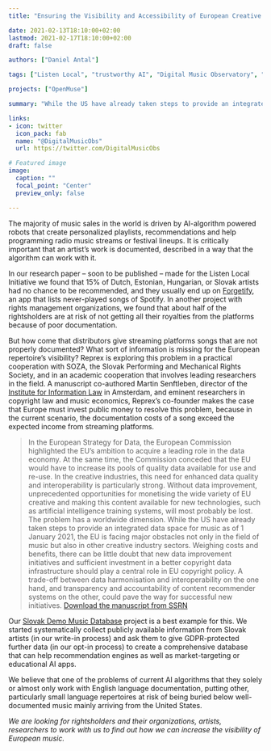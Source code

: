 ```yaml
---
title: "Ensuring the Visibility and Accessibility of European Creative Content on the World Market: The Need for Copyright Data Improvement in the Light of New Technologies"

date: 2021-02-13T18:10:00+02:00
lastmod: 2021-02-17T18:10:00+02:00
draft: false

authors: ["Daniel Antal"]

tags: ["Listen Local", "trustworthy AI", "Digital Music Observatory", "Metadata", "Copyright"]

projects: ["OpenMuse"]

summary: "While the US have already taken steps to provide an integrated data space for music as of 1 January 2021, the EU is facing major obstacles not only in the field of music but also in other creative industry sectors. Weighing costs and benefits, there can be little doubt that new data improvement initiatives and sufficient investment in a better copyright data infrastructure should play a central role in EU copyright policy. Preprint of our article with copyright researchers."

links:
- icon: twitter
  icon_pack: fab
  name: "@DigitalMusicObs"
  url: https://twitter.com/DigitalMusicObs

# Featured image
image:
  caption: ""
  focal_point: "Center"
  preview_only: false

---
```


The majority of music sales in the world is driven by AI-algorithm powered robots that create personalized playlists, recommendations and help programming radio music streams or festival lineups. It is critically important that an artist’s work is documented, described in a way that the algorithm can work with it.  

In our research paper – soon to be published – made for the Listen Local Initiative we found that 15% of Dutch, Estonian, Hungarian, or Slovak artists had no chance to be recommended, and they usually end up on [Forgetify](post/2020-11-17-recommendation-analysis/), an app that lists never-played songs of Spotify. In another project with rights management organizations, we found that about half of the rightsholders are at risk of not getting all their royalties from the platforms because of poor documentation.

But how come that distributors give streaming platforms songs that are not properly documented?  What sort of information is missing for the European repertoire’s visibility?  Reprex is exploring this problem in a practical cooperation with SOZA, the Slovak Performing and Mechanical Rights Society, and in an academic cooperation that involves leading researchers in the field. A manuscript co-authored Martin Senftleben, director of the [Institute for Information Law](https://www.ivir.nl/) in Amsterdam, and eminent researchers in copyright law and music economics, Reprex’s co-founder makes the case that Europe must invest public money to resolve this problem, because in the current scenario, the documentation costs of a song exceed the expected income from streaming platforms.

>In the European Strategy for Data, the European Commission highlighted the EU’s ambition to acquire a leading role in the data economy. At the same time, the Commission conceded that the EU would have to increase its pools of quality data available for use and re-use. In the creative industries, this need for enhanced data quality and interoperability is particularly strong. Without data improvement, unprecedented opportunities for monetising the wide variety of EU creative and making this content available for new technologies, such as artificial intelligence training systems, will most probably be lost. The problem has a worldwide dimension. While the US have already taken steps to provide an integrated data space for music as of 1 January 2021, the EU is facing major obstacles not only in the field of music but also in other creative industry sectors. Weighing costs and benefits, there can be little doubt that new data improvement initiatives and sufficient investment in a better copyright data infrastructure should play a central role in EU copyright policy. A trade-off between data harmonisation and interoperability on the one hand, and transparency and accountability of content recommender systems on the other, could pave the way for successful new initiatives. [Download the manuscript from SSRN](https://papers.ssrn.com/sol3/papers.cfm?abstract_id=3785272)

Our [Slovak Demo Music Database](post/2020-12-17-demo-slovak-music-database/) project is a best example for this. We started systematically collect publicly available information from Slovak artists (in our write-in process) and ask them to give GDPR-protected further data (in our opt-in process) to create a comprehensive database that can help recommendation engines as well as market-targeting or educational AI apps. 

We believe that one of the problems of current AI algorithms that they solely or almost only work with English language documentation, putting other, particularly small language repertoires at risk of being buried below well-documented music mainly arriving from the United States.

_We are looking for rightsholders and their organizations, artists, 
researchers to work with us to find out how we can increase the visibility of European music._



